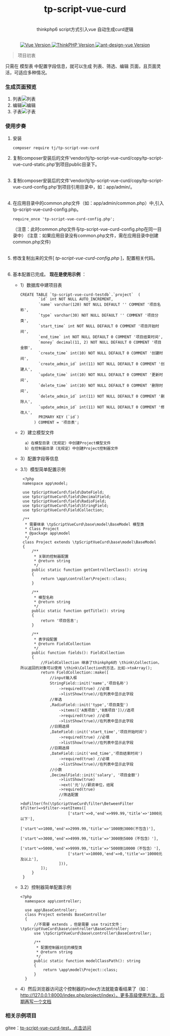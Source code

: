 <div align="center">
 <br>
<h1 align="center">tp-script-vue-curd</h1>
 <br>
thinkphp6 script方式引入vue 自动生成curd逻辑
 <br>
</div>
 <br>
<p align="center">
    <a href="#">
        <img src="https://img.shields.io/badge/Vue-3.0.0+-green.svg" alt="Vue Version">
    </a>
    <a href="#">
        <img src="https://img.shields.io/badge/ThinkPHP-6.0.0+-green.svg" alt="ThinkPHP Version">
    </a>
      <a href="#">
        <img src="https://img.shields.io/badge/ant design vue-2.0.0+-green.svg" alt="ant-design-vue Version">
    </a>
</p>

> 项目初衷

只需在 模型表 中配置字段信息，就可以生成 列表、筛选、编辑 页面，且页面灵活，可适应多种情况。

### 生成页面预览

1. 列表![列表](https://images.gitee.com/uploads/images/2021/0127/142357_7b7ac128_370098.png "1.png")
2. 编辑![编辑](https://images.gitee.com/uploads/images/2021/0127/142742_07cc8b32_370098.png "2.png")
3. 子表![子表](https://images.gitee.com/uploads/images/2021/0127/142758_e14af033_370098.png "3.png")

### 使用步奏


   1. 安装
        ```
        composer require tj/tp-script-vue-curd
        ```
   2. 复制composer安装后的文件‘vendor/tj/tp-script-vue-curd/copy/tp-script-vue-curd-static.php’到项目public目录下。<br><br>
   3. 复制composer安装后的文件‘vendor/tj/tp-script-vue-curd/copy/tp-script-vue-curd-config.php’到项目引用目录中，如：app/admin/。<br><br>
   4. 在应用目录中的common.php文件（如：app/admin/common.php）中,引入tp-script-vue-curd-config.php。
        ```
        require_once 'tp-script-vue-curd-config.php';
        ```
        （注意：此时common.php文件与tp-script-vue-curd-config.php在同一目录中）
        (注意：如果应用目录没有common.php文件，需在应用目录中创建common.php文件)<br><br>
   5. 修改复制出来的文件[ _tp-script-vue-curd-config.php_ ]，配置相关代码。<br><br>
   6. 基本配置已完成。 **现在是使用示例** ：

       - 1）数据库中建项目表
         
             CREATE TABLE `tp-script-vue-curd-testdb`.`project`  (
                     `id` int NOT NULL AUTO_INCREMENT,
                     `name` varchar(120) NOT NULL DEFAULT '' COMMENT '项目名称',
                     `type` varchar(30) NOT NULL DEFAULT '' COMMENT '项目分类',
                     `start_time` int NOT NULL DEFAULT 0 COMMENT '项目开始时间',
                     `end_time` int NOT NULL DEFAULT 0 COMMENT '项目结束时间',
                     `money` decimal(11, 2) NOT NULL DEFAULT 0 COMMENT '项目金额',
                     `create_time` int(10) NOT NULL DEFAULT 0 COMMENT '创建时间',
                     `create_admin_id` int(11) NOT NULL DEFAULT 0 COMMENT '创建人',
                     `update_time` int(10) NOT NULL DEFAULT 0 COMMENT '更新时间',
                     `delete_time` int(10) NOT NULL DEFAULT 0 COMMENT '删除时间',
                     `delete_admin_id` int(11) NOT NULL DEFAULT 0 COMMENT '删除人',
                     `update_admin_id` int(11) NOT NULL DEFAULT 0 COMMENT '修改人',
                     PRIMARY KEY (`id`)
                   ) COMMENT = '项目表';
   
       - 2）建立模型文件
   
               a）在模型目录（无规定）中创建Project模型文件
               b）在控制器目录（无规定）中创建Project控制器文件
   
       - 3）配置字段等信息
       - 3.1）模型简单配置示例
         
              <?php
              namespace app\model;

              use tpScriptVueCurd\field\DateField;
              use tpScriptVueCurd\field\DecimalField;
              use tpScriptVueCurd\field\RadioField;
              use tpScriptVueCurd\field\StringField;
              use tpScriptVueCurd\FieldCollection;
              
              /**
               * 需要继承 \tpScriptVueCurd\base\model\BaseModel 模型类
               * Class Project
               * @package app\model
               */
              class Project extends \tpScriptVueCurd\base\model\BaseModel
              {
                  /**
                   * 关联的控制器配置
                   * @return string
                   */
                  public static function getControllerClass(): string
                  {
                      return \app\controller\Project::class;
                  }
              
                  /**
                   * 模型名称
                   * @return string
                   */
                  public static function getTitle(): string
                  {
                      return '项目信息';
                  }
              
                  /**
                   * 表字段配置
                   * @return FieldCollection
                   */
                  public function fields(): FieldCollection
                  {
                      //FieldCollection 继承了thinkphp6的 \think\Collection，所以返回的对象可以使用 \think\Collection的方法，比如->toArray();
                      return FieldCollection::make([
                          //input输入框
                          StringField::init('name','项目名称')
                              ->required(true) //必填
                              ->listShow(true)//在列表中显示此字段
                          //单选
                          ,RadioField::init('type','项目类型')
                              ->items(['A类项目','B类项目'])//选项
                              ->required(true) //必填
                              ->listShow(true)//在列表中显示此字段
                          //日期选择
                          ,DateField::init('start_time','项目开始时间')
                              ->required(true) //必填
                              ->listShow(true)//在列表中显示此字段
                          //日期选择
                          ,DateField::init('end_time','项目结束时间')
                              ->required(true) //必填
                              ->listShow(true)//在列表中显示此字段
                          //小数
                          ,DecimalField::init('salary', '项目金额')
                              ->listShow(true)
                              ->ext('元')//薪资单位，结尾
                              ->required(true)
                              //筛选配置
                              ->doFilter(fn(\tpScriptVueCurd\filter\BetweenFilter $filter)=>$filter->setItems([
                                  ['start'=>0,'end'=>999.99,'title'=>'1000元以下'],
                                  ['start'=>1000,'end'=>2999.99,'title'=>'1000到3000(不包含)'],
                                  ['start'=>3000,'end'=>4999.99,'title'=>'3000到5000（不包含）'],
                                  ['start'=>5000,'end'=>9999.99,'title'=>'5000到10000（不包含）'],
                                  ['start'=>10000,'end'=>0,'title'=>'10000元及以上'],
                              ])),
                      ]);
                  }
              }
         
      - 3.2）控制器简单配置示例
               
            <?php
              namespace app\controller;
              
              use app\BaseController;
              class Project extends BaseController
              {
                  //不需要 extends ，但是需要 use trait文件：\tpScriptVueCurd\base\controller\BaseController;
                  use \tpScriptVueCurd\base\controller\BaseController;
              
                  /**
                   * 配置控制器对应的模型类
                   * @return string
                   */
                  public static function modelClassPath(): string
                  {
                      return \app\model\Project::class;
                  }
              }
   
       - 4）然后浏览器访问这个控制器的index方法就能查看结果了（如：http://127.0.0.1:8000/index.php/project/index）。更多高级使用方法，后期再写一个文档
   
### 相关示例项目

gitee：[tp-script-vue-curd-test，点击访问](https://gitee.com/tjztjspz/tp-script-vue-curd-test)

